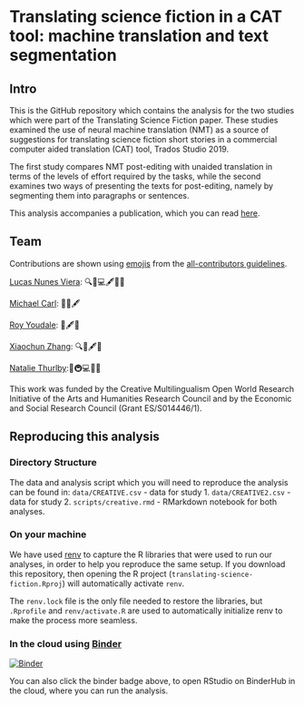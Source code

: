 # Translating science fiction in a CAT tool: machine translation and text segmentation 

## Intro
This is the GitHub repository which contains the analysis for the two studies which were part of the Translating Science Fiction paper. These studies examined the use of neural machine translation (NMT) as a source of suggestions for translating science fiction short stories in a commercial computer aided translation (CAT) tool, Trados Studio 2019.

The first study compares NMT post-editing with unaided translation in terms of the levels of effort required by the tasks, while the second examines two ways of presenting the texts for post-editing, namely by segmenting them into paragraphs or sentences. 

This analysis accompanies a publication, which you can read [here](link-here-when-ready).

## Team
Contributions are shown using [emojis](https://allcontributors.org/docs/en/emoji-key) from the [all-contributors guidelines](https://github.com/all-contributors/all-contributors).

[Lucas Nunes Viera](mailto:): 🔍🤔💻🖋💬🔣

[Michael Carl](mailto:): 🔣🤔🖋

[Roy Youdale](mailto:): 🤔🖋💬

[Xiaochun Zhang](mailto:): 🔍🤔🖋💬

[Natalie Thurlby](mailto:natalie.thurlby@bristol.ac.uk):🚧🚇💻🤔💬

This work was funded by the Creative Multilingualism Open World Research Initiative of the Arts and Humanities Research Council and by the Economic and Social Research Council (Grant ES/S014446/1).

## Reproducing this analysis

### Directory Structure
The data and analysis script which you will need to reproduce the analysis can be found in:
`data/CREATIVE.csv` - data for study 1.
`data/CREATIVE2.csv` - data for study 2.
`scripts/creative.rmd` - RMarkdown notebook for both analyses.

### On your machine
We have used [renv](https://rstudio.github.io/renv/articles/renv.html) to capture the R libraries that were used to run our analyses, in order to help you reproduce the same setup. If you download this repository, then opening the R project (`translating-science-fiction.Rproj`) will automatically activate `renv`. 

The `renv.lock` file is the only file needed to restore the libraries, but `.Rprofile` and `renv/activate.R` are used to automatically initialize renv to make the process more seamless.
<!--see discussion here: https://github.com/rstudio/renv/issues/74-->

### In the cloud using [Binder](https://mybinder.readthedocs.io/en/latest/)
[![Binder](https://mybinder.org/badge_logo.svg)](https://mybinder.org/v2/gh/NatalieThurlby/translating-science-fiction/master?urlpath=rstudio)

You can also click the binder badge above, to open RStudio on BinderHub in the cloud, where you can run the analysis.
